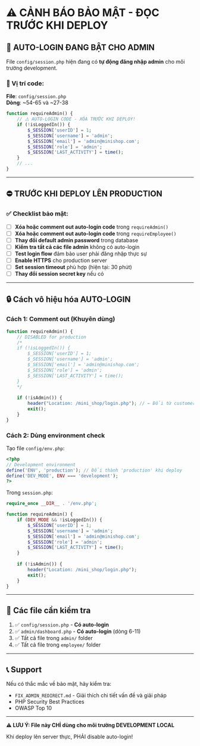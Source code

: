 # ⚠️ CẢNH BÁO BẢO MẬT - ĐỌC TRƯỚC KHI DEPLOY

## 🚨 AUTO-LOGIN ĐANG BẬT CHO ADMIN

File `config/session.php` hiện đang có **tự động đăng nhập admin** cho môi trường development.

### 📍 Vị trí code:

**File**: `config/session.php`  
**Dòng**: ~54-65 và ~27-38

```php
function requireAdmin() {
    // ⚠️ AUTO-LOGIN CODE - XÓA TRƯỚC KHI DEPLOY!
    if (!isLoggedIn()) {
        $_SESSION['userID'] = 1;
        $_SESSION['username'] = 'admin';
        $_SESSION['email'] = 'admin@minishop.com';
        $_SESSION['role'] = 'admin';
        $_SESSION['LAST_ACTIVITY'] = time();
    }
    // ...
}
```

---

## ⛔ TRƯỚC KHI DEPLOY LÊN PRODUCTION

### ✅ Checklist bảo mật:

- [ ] **Xóa hoặc comment out auto-login code** trong `requireAdmin()`
- [ ] **Xóa hoặc comment out auto-login code** trong `requireEmployee()`
- [ ] **Thay đổi default admin password** trong database
- [ ] **Kiểm tra tất cả các file admin** không có auto-login
- [ ] **Test login flow** đảm bảo user phải đăng nhập thực sự
- [ ] **Enable HTTPS** cho production server
- [ ] **Set session timeout** phù hợp (hiện tại: 30 phút)
- [ ] **Thay đổi session secret key** nếu có

---

## 🔒 Cách vô hiệu hóa AUTO-LOGIN

### Cách 1: Comment out (Khuyên dùng)

```php
function requireAdmin() {
    // DISABLED for production
    /*
    if (!isLoggedIn()) {
        $_SESSION['userID'] = 1;
        $_SESSION['username'] = 'admin';
        $_SESSION['email'] = 'admin@minishop.com';
        $_SESSION['role'] = 'admin';
        $_SESSION['LAST_ACTIVITY'] = time();
    }
    */
    
    if (!isAdmin()) {
        header("Location: /mini_shop/login.php"); // ← Đổi từ customer/home.php
        exit();
    }
}
```

### Cách 2: Dùng environment check

Tạo file `config/env.php`:
```php
<?php
// Development environment
define('ENV', 'production'); // Đổi thành 'production' khi deploy
define('DEV_MODE', ENV === 'development');
?>
```

Trong `session.php`:
```php
require_once __DIR__ . '/env.php';

function requireAdmin() {
    if (DEV_MODE && !isLoggedIn()) {
        $_SESSION['userID'] = 1;
        $_SESSION['username'] = 'admin';
        $_SESSION['email'] = 'admin@minishop.com';
        $_SESSION['role'] = 'admin';
        $_SESSION['LAST_ACTIVITY'] = time();
    }
    
    if (!isAdmin()) {
        header("Location: /mini_shop/login.php");
        exit();
    }
}
```

---

## 🎯 Các file cần kiểm tra

1. ✅ `config/session.php` - **Có auto-login**
2. ✅ `admin/dashboard.php` - **Có auto-login** (dòng 6-11)
3. ✅ Tất cả file trong `admin/` folder
4. ✅ Tất cả file trong `employee/` folder

---

## 📞 Support

Nếu có thắc mắc về bảo mật, hãy kiểm tra:
- `FIX_ADMIN_REDIRECT.md` - Giải thích chi tiết vấn đề và giải pháp
- PHP Security Best Practices
- OWASP Top 10

---

**⚠️ LƯU Ý: File này CHỈ dùng cho môi trường DEVELOPMENT LOCAL**

Khi deploy lên server thực, PHẢI disable auto-login!
